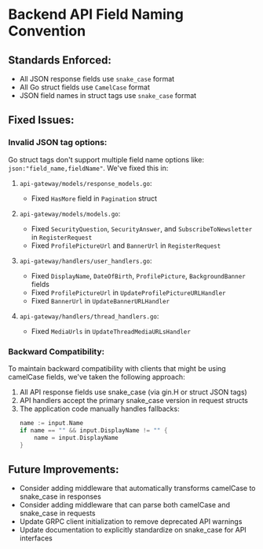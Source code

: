 # Backend API Field Naming Convention

## Standards Enforced:
- All JSON response fields use `snake_case` format
- All Go struct fields use `CamelCase` format 
- JSON field names in struct tags use `snake_case` format

## Fixed Issues:

### Invalid JSON tag options:
Go struct tags don't support multiple field name options like: `json:"field_name,fieldName"`. We've fixed this in:

1. `api-gateway/models/response_models.go`:
   - Fixed `HasMore` field in `Pagination` struct

2. `api-gateway/models/models.go`:
   - Fixed `SecurityQuestion`, `SecurityAnswer`, and `SubscribeToNewsletter` in `RegisterRequest`
   - Fixed `ProfilePictureUrl` and `BannerUrl` in `RegisterRequest`

3. `api-gateway/handlers/user_handlers.go`:
   - Fixed `DisplayName`, `DateOfBirth`, `ProfilePicture`, `BackgroundBanner` fields
   - Fixed `ProfilePictureUrl` in `UpdateProfilePictureURLHandler`
   - Fixed `BannerUrl` in `UpdateBannerURLHandler`

4. `api-gateway/handlers/thread_handlers.go`:
   - Fixed `MediaUrls` in `UpdateThreadMediaURLsHandler`

### Backward Compatibility:
To maintain backward compatibility with clients that might be using camelCase fields, we've taken the following approach:

1. All API response fields use snake_case (via gin.H or struct JSON tags)
2. API handlers accept the primary snake_case version in request structs
3. The application code manually handles fallbacks:
   ```go
   name := input.Name
   if name == "" && input.DisplayName != "" {
       name = input.DisplayName
   }
   ```

## Future Improvements:
- Consider adding middleware that automatically transforms camelCase to snake_case in responses
- Consider adding middleware that can parse both camelCase and snake_case in requests
- Update GRPC client initialization to remove deprecated API warnings
- Update documentation to explicitly standardize on snake_case for API interfaces 